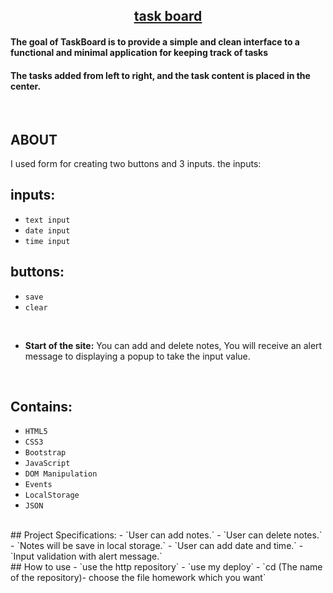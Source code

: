 
<h2 align="center"><u>task board</u></h2>

<h4>The goal of TaskBoard is to provide a simple and clean interface to a functional and minimal application for keeping track of tasks</h4>
<h4>The tasks added from left to right, and the task content is placed in the center.</h4>


<p align="center">
<br>
</p>

## ABOUT
I used form for creating two buttons and 3 inputs.
the inputs:


## inputs:
 - `text input`
 - `date input`
 - `time input`


## buttons:
- `save`
- `clear`

<br>

* **Start of the site:** You can add and delete notes, You will receive an alert message to displaying a popup to take the input value.


<br>

## Contains:
 - `HTML5`
 - `CSS3`
 - `Bootstrap`
 - `JavaScript`
 - `DOM Manipulation`
 - `Events`
 - `LocalStorage`
 - `JSON`

 <br>
## Project Specifications:
- `User can add notes.`
- `User can delete notes.`
- `Notes will be save in local storage.`
- `User can add date and time.`
- `Input validation with alert message.`

<br>
## How to use
 - `use the http repository`
 - `use my deploy`
 - `cd (The name of the repository)- choose the file homework which you want`


